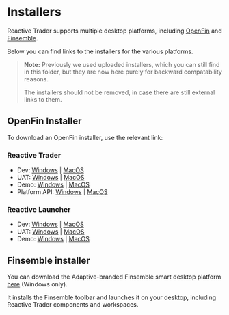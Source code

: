 
# Installers

Reactive Trader supports multiple desktop platforms, including [OpenFin] and [Finsemble].

Below you can find links to the installers for the various platforms.

> **Note:** Previously we used uploaded installers, which you can still find in this folder, but they are now here purely for backward compatability reasons.
>
> The installers should not be removed, in case there are still external links to them.

## OpenFin Installer

To download an OpenFin installer, use the relevant link:

### Reactive Trader

* Dev: [Windows][of-win-dev-app] | [MacOS][of-mac-dev-app]
* UAT: [Windows][of-win-uat-app] | [MacOS][of-mac-uat-app]
* Demo: [Windows][of-win-demo-app] | [MacOS][of-mac-demo-app]
* Platform API: [Windows][of-win-platform-app] | [MacOS][of-mac-platform-app]

### Reactive Launcher

* Dev: [Windows][of-win-dev-launcher] | [MacOS][of-mac-dev-launcher]
* UAT: [Windows][of-win-uat-launcher] | [MacOS][of-mac-uat-launcher]
* Demo: [Windows][of-win-demo-launcher] | [MacOS][of-mac-demo-launcher]

## Finsemble installer

You can download the Adaptive-branded Finsemble smart desktop platform [here][fsbl-win-exe] (Windows only).

It installs the Finsemble toolbar and launches it on your desktop, including Reactive Trader components and workspaces.

[OpenFin]: https://openfin.co
[Finsemble]: https://www.chartiq.com/finsemble/

[fsbl-win-exe]: https://storage.googleapis.com/reactive-trader-finsemble/pkg/ReactiveTraderFinsembleSetup.exe

[of-win-dev-app]: https://install.openfin.co/download/?fileName=Reactive-Trader-Dev&config=https://web-dev.adaptivecluster.com/openfin/app.json

[of-mac-dev-app]: https://install.openfin.co/download/?os=osx&fileName=Reactive-Trader-Dev&config=http://web-dev.adaptivecluster.com/openfin/app.json&internal=true&iconFile=https://web-dev.adaptivecluster.com/static/media/reactive-trader-icon-256x256.png&appName=Reactive%20Trader%20(Dev)

[of-win-uat-app]: https://install.openfin.co/download/?fileName=Reactive-Trader-UAT&config=https://web-uat.adaptivecluster.com/openfin/app.json

[of-mac-uat-app]: https://install.openfin.co/download/?os=osx&fileName=Reactive-Trader-UAT&config=http://web-uat.adaptivecluster.com/openfin/app.json&internal=true&iconFile=https://web-uat.adaptivecluster.com/static/media/reactive-trader-icon-256x256.png&appName=Reactive%20Trader%20(UAT)

[of-win-demo-app]: https://install.openfin.co/download/?fileName=Reactive-Trader-Dev&config=https://web-demo.adaptivecluster.com/openfin/app.json

[of-mac-demo-app]: https://install.openfin.co/download/?os=osx&fileName=Reactive-Trader-Demo&config=http://web-demo.adaptivecluster.com/openfin/app.json&internal=true&iconFile=https://web-demo.adaptivecluster.com/static/media/adaptive-mark-large.png&appName=Reactive%20Trader%20Cloud

[of-win-platform-app]: https://install.openfin.co/download/?fileName=Reactive-Trader-Platform&config=https://web-openfin.adaptivecluster.com/openfin/platform.json

[of-mac-platform-app]: https://install.openfin.co/download/?os=osx&fileName=Reactive-Trader-Platform&config=http://web-openfin.adaptivecluster.com/openfin/platform.json&internal=true&iconFile=https://web-openfin.adaptivecluster.com/static/media/adaptive-mark-large.png&appName=Reactive%20Trader%20Cloud%20(Platform)

[of-win-dev-launcher]: https://install.openfin.co/download/?fileName=Reactive-Launcher-Dev&config=https://web-dev.adaptivecluster.com/openfin/launcher.json

[of-mac-dev-launcher]: https://install.openfin.co/download/?os=osx&fileName=Reactive-Launcher-Dev&config=http://web-dev.adaptivecluster.com/openfin/launcher.json&internal=true&iconFile=https://web-dev.adaptivecluster.com/static/media/adaptive-icon-256x256.png&appName=Reactive%20Launcher%20(Dev)

[of-win-uat-launcher]: https://install.openfin.co/download/?fileName=Reactive-Launcher-UAT&config=https://web-uat.adaptivecluster.com/openfin/launcher.json

[of-mac-uat-launcher]: https://install.openfin.co/download/?os=osx&fileName=Reactive-Launcher-UAT&config=http://web-uat.adaptivecluster.com/openfin/launcher.json&internal=true&iconFile=https://web-uat.adaptivecluster.com/static/media/adaptive-icon-256x256.png&appName=Reactive%20Launcher%20(UAT)

[of-win-demo-launcher]: https://install.openfin.co/download/?fileName=Reactive-Launcher-Demo&config=https://web-demo.adaptivecluster.com/openfin/launcher.json

[of-mac-demo-launcher]: https://install.openfin.co/download/?os=osx&fileName=Reactive-Launcher-Demo&config=http://web-demo.adaptivecluster.com/openfin/launcher.json&internal=true&iconFile=https://web-demo.adaptivecluster.com/static/media/adaptive-mark-large.png&appName=Reactive%20Ecosystem%20Launcher